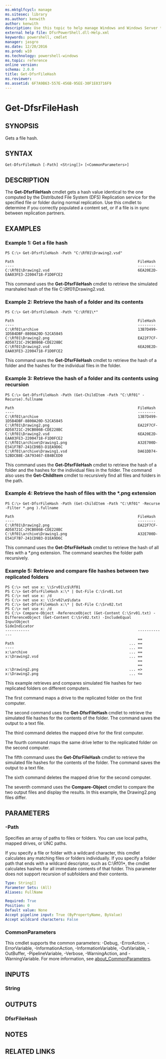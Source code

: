 ```yaml
---
ms.mktglfcycl: manage
ms.sitesec: library
ms.author: kenwith
author: kenwith
description: Use this topic to help manage Windows and Windows Server technologies with Windows PowerShell.
external help file: DfsrPowerShell.dll-Help.xml
keywords: powershell, cmdlet
manager: jasgro
ms.date: 12/20/2016
ms.prod: w10
ms.technology: powershell-windows
ms.topic: reference
online version: 
schema: 2.0.0
title: Get-DfsrFileHash
ms.reviewer:
ms.assetid: 6F7A9B63-557E-456B-95EE-30F1E03716F9
---
```


# Get-DfsrFileHash

## SYNOPSIS
Gets a file hash.

## SYNTAX

```
Get-DfsrFileHash [-Path] <String[]> [<CommonParameters>]
```

## DESCRIPTION
The **Get-DfsrFileHash** cmdlet gets a hash value identical to the one computed by the Distributed File System (DFS) Replication service for the specified file or folder during normal replication.
Use this cmdlet to determine if you correctly populated a content set, or if a file is in sync between replication partners.

## EXAMPLES

### Example 1: Get a file hash
```
PS C:\> Get-DfsrFileHash -Path "C:\Rf01\Drawing2.vsd"

Path                                                        FileHash
----                                                        --------
C:\Rf01\Drawing2.vsd                                        6EA20E2D-EAA03FE3-22004718-F1D0FCE2
```

This command uses the **Get-DfsrFileHash** cmdlet to retrieve the simulated marshaled hash of the file C:\Rf01\Drawing2.vsd.

### Example 2: Retrieve the hash of a folder and its contents
```
PS C:\> Get-DfsrFileHash -Path "C:\Rf01\*"

Path                                                        FileHash
----                                                        --------
C:\Rf01\archive                                             13B7D499-1D5B4DBF-8800A20D-52CA5845
C:\Rf01\Drawing2.png                                        EA22F7CF-AD58721C-29CB086B-CDE228BC
C:\Rf01\Drawing2.vsd                                        6EA20E2D-EAA03FE3-22004718-F1D0FCE2
```

This command uses the **Get-DfsrFileHash** cmdlet to retrieve the hash of a folder and the hashes for the individual files in the folder.

### Example 3: Retrieve the hash of a folder and its contents using recursion
```
PS C:\> Get-DfsrFileHash -Path (Get-ChildItem -Path "C:\Rf01" -Recurse).fullname

Path                                                        FileHash
----                                                        --------
C:\Rf01\archive                                             13B7D499-1D5B4DBF-8800A20D-52CA5845
C:\Rf01\Drawing2.png                                        EA22F7CF-AD58721C-29CB086B-CDE228BC
C:\Rf01\Drawing2.vsd                                        6EA20E2D-EAA03FE3-22004718-F1D0FCE2
C:\Rf01\archive\Drawing1.png                                A32E700D-E541F7B7-241CD9B3-D1EA9D6C
C:\Rf01\archive\Drawing1.vsd                                DA61DD74-52BDCB8E-2A793467-EB4BCED0
```

This command uses the **Get-DfsrFileHash** cmdlet to retrieve the hash of a folder and the hashes for the individual files in the folder.
The command also uses the **Get-ChildItem** cmdlet to recursively find all files and folders in the path.

### Example 4: Retrieve the hash of files with the *.png extension
```
PS C:\> Get-DfsrFileHash -Path (Get-ChildItem -Path "C:\Rf01" -Recurse -Filter *.png ).fullname

Path                                                        FileHash
----                                                        --------
C:\Rf01\Drawing2.png                                        EA22F7CF-AD58721C-29CB086B-CDE228BC
C:\Rf01\archive\Drawing1.png                                A32E700D-E541F7B7-241CD9B3-D1EA9D6C
```

This command uses the **Get-DfsrFileHash** cmdlet to retrieve the hash of all files with a *.png extension.
The command searches the folder path recursively.

### Example 5: Retrieve and compare file hashes between two replicated folders
```
PS C:\> net use x: \\Srv01\c$\Rf01
PS C:\> Get-DfsrFileHash x:\* | Out-File C:\Srv01.txt
PS C:\> net use x: /d
PS C:\> net use x: \\Srv02\e$\data
PS C:\> Get-DfsrFileHash x:\* | Out-File C:\Srv02.txt
PS C:\> net use x: /d
PS C:\> Compare-Object -ReferenceObject (Get-Content C:\Srv01.txt) -DifferenceObject (Get-Content C:\Srv02.txt) -IncludeEqual
InputObject                                                 SideIndicator
-----------                                                 -------------
                                                            ==
Path                                                    ... ==
----                                                    ... ==
x:\archive                                              ... ==
x:\Drawing2.vsd                                         ... ==
                                                            ==
                                                            ==
x:\Drawing2.png                                         ... =>
x:\Drawing2.png                                         ... <=
```

This example retrieves and compares simulated file hashes for two replicated folders on different computers.

The first command maps a drive to the replicated folder on the first computer.

The second command uses the **Get-DfsrFileHash** cmdlet to retrieve the simulated file hashes for the contents of the folder.
The command saves the output to a text file.

The third command deletes the mapped drive for the first computer.

The fourth command maps the same drive letter to the replicated folder on the second computer.

The fifth command uses the **Get-DfsrFileHash** cmdlet to retrieve the simulated file hashes for the contents of the folder.
The command saves the output to a text file.

The sixth command deletes the mapped drive for the second computer.

The seventh command uses the **Compare-Object** cmdlet to compare the two output files and display the results.
In this example, the Drawing2.png files differ.

## PARAMETERS

### -Path
Specifies an array of paths to files or folders.
You can use local paths, mapped drives, or UNC paths.

If you specify a file or folder with a wildcard character, this cmdlet calculates any matching files or folders individually.
If you specify a folder path that ends with a wildcard descriptor, such as C:\Rf01\*, the cmdlet calculates hashes for all immediate contents of that folder.
This parameter does not support recursion of subfolders and their contents.

```yaml
Type: String[]
Parameter Sets: (All)
Aliases: FullName

Required: True
Position: 0
Default value: None
Accept pipeline input: True (ByPropertyName, ByValue)
Accept wildcard characters: False
```

### CommonParameters
This cmdlet supports the common parameters: -Debug, -ErrorAction, -ErrorVariable, -InformationAction, -InformationVariable, -OutVariable, -OutBuffer, -PipelineVariable, -Verbose, -WarningAction, and -WarningVariable. For more information, see [about_CommonParameters](http://go.microsoft.com/fwlink/?LinkID=113216).

## INPUTS

### String

## OUTPUTS

### DfsrFileHash

## NOTES

## RELATED LINKS

